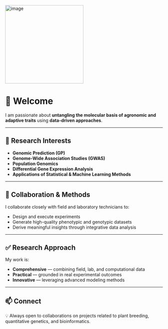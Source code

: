<img width="250" height="250" alt="image" src="https://github.com/user-attachments/assets/7fc710dd-e56e-4fda-ba27-7b55d2cc4f94" />


# 👋 Welcome  

I am passionate about **untangling the molecular basis of agronomic and adaptive traits** using **data-driven approaches**.  

---

## 🔬 Research Interests  
- **Genomic Prediction (GP)**  
- **Genome-Wide Association Studies (GWAS)**  
- **Population Genomics**  
- **Differential Gene Expression Analysis**  
- **Applications of Statistical & Machine Learning Methods**  

---

## 🧪 Collaboration & Methods  

I collaborate closely with field and laboratory technicians to:  
- Design and execute experiments  
- Generate high-quality phenotypic and genotypic datasets  
- Derive meaningful insights through integrative data analysis  

---

## ✅ Research Approach  

My work is:  
- **Comprehensive** — combining field, lab, and computational data  
- **Practical** — grounded in real experimental outcomes  
- **Innovative** — leveraging advanced modeling methods  

---

## 📫 Connect  
💡 Always open to collaborations on projects related to plant breeding, quantitative genetics, and bioinformatics.  
